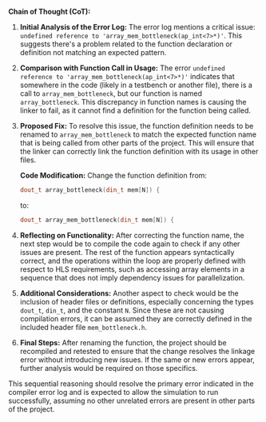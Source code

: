 **Chain of Thought (CoT):**

1. **Initial Analysis of the Error Log:**
   The error log mentions a critical issue: `undefined reference to 'array_mem_bottleneck(ap_int<7>*)'`. This suggests there's a problem related to the function declaration or definition not matching an expected pattern.

2. **Comparison with Function Call in Usage:**
   The error `undefined reference to 'array_mem_bottleneck(ap_int<7>*)'` indicates that somewhere in the code (likely in a testbench or another file), there is a call to `array_mem_bottleneck`, but our function is named `array_bottleneck`. This discrepancy in function names is causing the linker to fail, as it cannot find a definition for the function being called.

3. **Proposed Fix:**
   To resolve this issue, the function definition needs to be renamed to `array_mem_bottleneck` to match the expected function name that is being called from other parts of the project. This will ensure that the linker can correctly link the function definition with its usage in other files.

   **Code Modification:**
   Change the function definition from:
   ```cpp
   dout_t array_bottleneck(din_t mem[N]) {
   ```
   to:
   ```cpp
   dout_t array_mem_bottleneck(din_t mem[N]) {
   ```

4. **Reflecting on Functionality:**
   After correcting the function name, the next step would be to compile the code again to check if any other issues are present. The rest of the function appears syntactically correct, and the operations within the loop are properly defined with respect to HLS requirements, such as accessing array elements in a sequence that does not imply dependency issues for parallelization.

5. **Additional Considerations:**
   Another aspect to check would be the inclusion of header files or definitions, especially concerning the types `dout_t`, `din_t`, and the constant `N`. Since these are not causing compilation errors, it can be assumed they are correctly defined in the included header file `mem_bottleneck.h`.

6. **Final Steps:**
   After renaming the function, the project should be recompiled and retested to ensure that the change resolves the linkage error without introducing new issues. If the same or new errors appear, further analysis would be required on those specifics.

This sequential reasoning should resolve the primary error indicated in the compiler error log and is expected to allow the simulation to run successfully, assuming no other unrelated errors are present in other parts of the project.